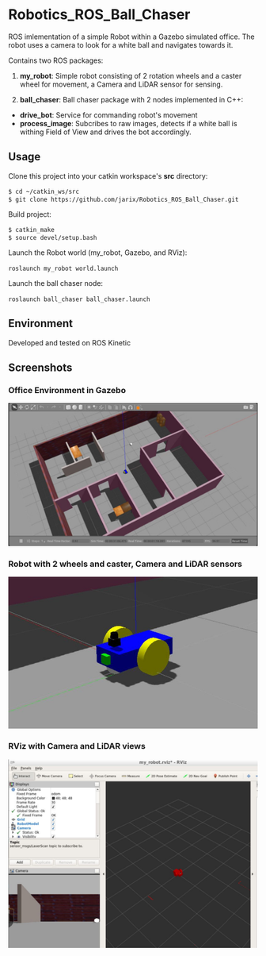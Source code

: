 # Robotics_ROS_Ball_Chaser

ROS imlementation of a simple Robot within a Gazebo simulated office.  The robot uses
a camera to look for a white ball and navigates towards it.

Contains two ROS packages:
1. **my_robot**:  Simple robot consisting of 2 rotation wheels and a caster wheel for movement, a Camera and LiDAR sensor for sensing.

2. **ball_chaser**:  Ball chaser package with 2 nodes implemented in C++:
- **drive_bot**:  Service for commanding robot's movement
- **process_image**:  Subcribes to raw images, detects if a white ball is withing Field of View and drives the bot accordingly.

## Usage

Clone this project into your catkin workspace's **src** directory:
```
$ cd ~/catkin_ws/src
$ git clone https://github.com/jarix/Robotics_ROS_Ball_Chaser.git
```

Build project:
```$ cd ~/catkin_ws
$ catkin_make
$ source devel/setup.bash
```

Launch the Robot world (my_robot, Gazebo, and RViz):

`roslaunch my_robot world.launch`

Launch the ball chaser node:

`roslaunch ball_chaser ball_chaser.launch`

## Environment

Developed and tested on ROS Kinetic

## Screenshots

### Office Environment in Gazebo
![Gazebo office world](./screenshots/gazebo_world.jpg)

### Robot with 2 wheels and caster, Camera and LiDAR sensors
![Robot with two wheels and caster](./screenshots/robot.jpg)

### RViz with Camera and LiDAR views
![RViz with Camera and Lidar Views](./screenshots/rviz_view.jpg)
